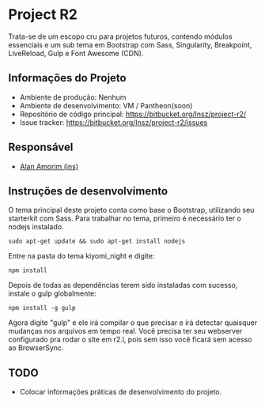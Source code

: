 # Project R2

Trata-se de um escopo cru para projetos futuros, contendo módulos essenciais e um sub tema em Bootstrap com Sass, Singularity, Breakpoint, LiveReload, Gulp e Font Awesome (CDN).


## Informações do Projeto

- Ambiente de produção: Nenhum
- Ambiente de desenvolvimento: VM / Pantheon(soon)
- Repositório de código principal: https://bitbucket.org/Insz/project-r2/
- Issue tracker: https://bitbucket.org/Insz/project-r2/issues

## Responsável
- [Alan Amorim (ins)](mailto:alan.amorim@live.com)

## Instruções de desenvolvimento

O tema principal deste projeto conta como base o Bootstrap, utilizando seu starterkit com Sass.
Para trabalhar no tema, primeiro é necessário ter o nodejs instalado.

```sudo apt-get update && sudo apt-get install nodejs```

Entre na pasta do tema kiyomi_night e digite:

```npm install```

Depois de todas as dependências terem sido instaladas com sucesso, instale o gulp globalmente:

```npm install -g gulp```

Agora digite "gulp" e ele irá compilar o que precisar e irá detectar quaisquer mudanças nos arquivos em tempo real.
Você precisa ter seu webserver configurado pra rodar o site em r2.l, pois sem isso você ficará sem acesso ao BrowserSync.


## TODO
- Colocar informações práticas de desenvolvimento do projeto.

